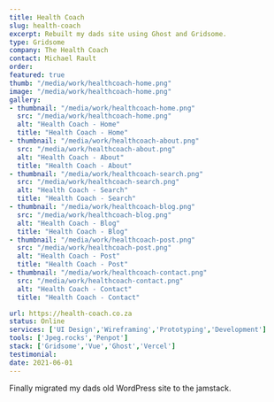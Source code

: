 ```yaml
---
title: Health Coach
slug: health-coach
excerpt: Rebuilt my dads site using Ghost and Gridsome.
type: Gridsome
company: The Health Coach
contact: Michael Rault 
order: 
featured: true
thumb: "/media/work/healthcoach-home.png"
image: "/media/work/healthcoach-home.png"
gallery:
- thumbnail: "/media/work/healthcoach-home.png"
  src: "/media/work/healthcoach-home.png"
  alt: "Health Coach - Home"
  title: "Health Coach - Home"
- thumbnail: "/media/work/healthcoach-about.png"
  src: "/media/work/healthcoach-about.png"
  alt: "Health Coach - About"
  title: "Health Coach - About"
- thumbnail: "/media/work/healthcoach-search.png"
  src: "/media/work/healthcoach-search.png"
  alt: "Health Coach - Search"
  title: "Health Coach - Search"
- thumbnail: "/media/work/healthcoach-blog.png"
  src: "/media/work/healthcoach-blog.png"
  alt: "Health Coach - Blog"
  title: "Health Coach - Blog"
- thumbnail: "/media/work/healthcoach-post.png"
  src: "/media/work/healthcoach-post.png"
  alt: "Health Coach - Post"
  title: "Health Coach - Post"
- thumbnail: "/media/work/healthcoach-contact.png"
  src: "/media/work/healthcoach-contact.png"
  alt: "Health Coach - Contact"
  title: "Health Coach - Contact"

url: https://health-coach.co.za
status: Online
services: ['UI Design','Wireframing','Prototyping','Development']
tools: ['Jpeg.rocks','Penpot']
stack: ['Gridsome','Vue','Ghost','Vercel']
testimonial: 
date: 2021-06-01
---
```

Finally migrated my dads old WordPress site to the jamstack.